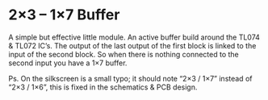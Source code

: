 # 2×3 – 1×7 Buffer

A simple but effective little module. An active buffer build around the TL074 & TL072 IC’s. The output of the last output of the first block is linked to the input of the second block. So when there is nothing connected to the second input you have a 1×7 buffer.

Ps. On the silkscreen is a small typo; it should note “2×3 / 1×7” instead of “2×3 / 1×6”, this is fixed in the schematics & PCB design.
